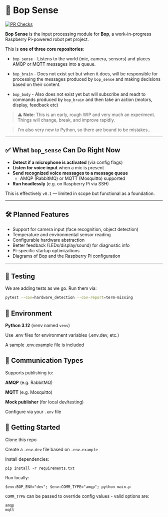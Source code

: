 # 🤖 Bop Sense
[![PR Checks](https://github.com/shane-chris-barker/bop_sense/actions/workflows/test.yml/badge.svg)](https://github.com/shane-chris-barker/bop_sense/actions/workflows/test.yml)

**Bop Sense** is the input processing module for **Bop**, a work-in-progress Raspberry Pi-powered robot pet project.

This is **one of three core repositories**:
- `bop_sense` - Listens to the world (mic, camera, sensors) and places AMQP or MQTT messages into a queue.

- `bop_brain` - Does not exist yet but when it does, will be responsible for processing the messages produced by `bop_sense` and making decisions based on their content.

- `bop_body` - Also does not exist yet but will subscribe and readt to commands produced by `bop_brain` and then take an action (motors, display, feedback etc)

> ⚠️ **Note**: This is an early, rough WIP and very much an experiment. Things will change, break, and improve rapidly. 

>I'm also very new to Python, so there are bound to be mistakes..

---

## ✅ What `bop_sense` Can Do Right Now

- **Detect if a microphone is activated** (via config flags)
- **Listen for voice input** when a mic is present
- **Send recognized voice messages to a message queue**
  - AMQP (RabbitMQ) or MQTT (Mosquitto) supported
- **Run headlessly** (e.g. on Raspberry Pi via SSH)

This is effectively `v0.1` — limited in scope but functional as a foundation.

---

## 🛠️ Planned Features

- Support for camera input (face recognition, object detection)
- Temperature and environmental sensor reading
- Configurable hardware abstraction
- Better feedback (LEDs/display/sound) for diagnostic info
- Pi-specific startup optimizations
- Diagrams of Bop and the Raspberry Pi configuration

---

## 🧪 Testing

We are adding tests as we go. Run them via:

```bash
pytest --cov=hardware_detection --cov-report=term-missing
```


## 🧾 Environment

**Python 3.12** (venv named `venv`)

Use .env files for environment variables (.env.dev, etc.)

A sample .env.example file is included

## 📡 Communication Types
Supports publishing to:

**AMQP** (e.g. RabbitMQ)

**MQTT** (e.g. Mosquitto)

**Mock publisher** (for local dev/testing)

Configure via your `.env` file

## 🚀 Getting Started
Clone this repo

Create a `.env.dev` file based on `.env.example`

Install dependencies:
```
pip install -r requirements.txt
```
Run locally:

```
$env:BOP_ENV="dev"; $env:COMM_TYPE="amqp"; python main.p
```

`COMM_TYPE` can be passed to override config values - valid options are:
```
amqp
mqtt
```